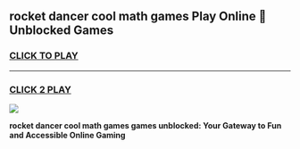 
## rocket dancer cool math games Play Online 👋 Unblocked Games
<h3>
<a href="https://news.freeplayer.one?title=rocket_dancer_cool_math_games&ref=17CMG">CLICK TO PLAY</a></h3>
<hr>

<h3>
<a href="https://news.freeplayer.one?title=rocket_dancer_cool_math_games&ref=17CMG">CLICK 2 PLAY</a>
  
</h3>

<a href="https://news.freeplayer.one?title=rocket_dancer_cool_math_games&ref=17CMG/"><img src="https://clearcache.store/games.png"></a>


**rocket dancer cool math games games unblocked: Your Gateway to Fun and Accessible Online Gaming**
